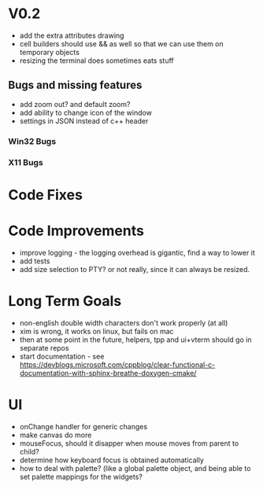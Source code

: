 ﻿# V0.2

- add the extra attributes drawing
- cell builders should use && as well so that we can use them on temporary objects
- resizing the terminal does sometimes eats stuff

## Bugs and missing features

- add zoom out? and default zoom? 
- add ability to change icon of the window
- settings in JSON instead of c++ header

### Win32 Bugs

### X11 Bugs

# Code Fixes

# Code Improvements 

- improve logging - the logging overhead is gigantic, find a way to lower it
- add tests
- add size selection to PTY? or not really, since it can always be resized. 

# Long Term Goals

- non-english double width characters don't work properly (at all)
- xim is wrong, it works on linux, but fails on mac
- then at some point in the future, helpers, tpp and ui+vterm should go in separate repos
- start documentation - see https://devblogs.microsoft.com/cppblog/clear-functional-c-documentation-with-sphinx-breathe-doxygen-cmake/

# UI

- onChange handler for generic changes
- make canvas do more
- mouseFocus, should it disapper when mouse moves from parent to child? 
- determine how keyboard focus is obtained automatically
- how to deal with palette? (like a global palette object, and being able to set palette mappings for the widgets? 
